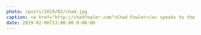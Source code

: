 ```yaml
---
photo: /posts/2019/02/chad.jpg
caption: <a href="http://chadfowler.com">Chad Fowler</a> speaks to the Azure Developer Advocacy team in Bellevue, Washington
date: 2019-02-06T13:00:00.0-08:00
---
```

